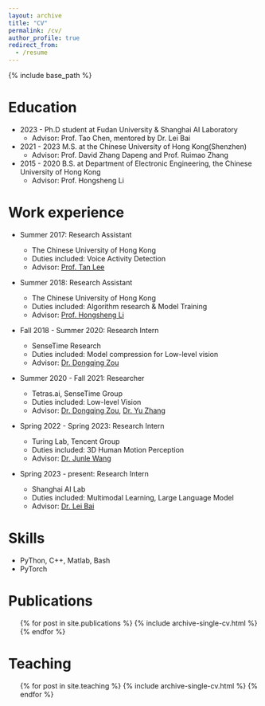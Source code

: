 ```yaml
---
layout: archive
title: "CV"
permalink: /cv/
author_profile: true
redirect_from:
  - /resume
---
```


{% include base_path %}

Education
======
* 2023 -      Ph.D student at Fudan University & Shanghai AI Laboratory
  * Advisor: Prof. Tao Chen, mentored by Dr. Lei Bai
* 2021 - 2023 M.S. at the Chinese University of Hong Kong(Shenzhen)
  * Advisor: Prof. David Zhang Dapeng and Prof. Ruimao Zhang
* 2015 - 2020 B.S. at Department of Electronic Engineering, the Chinese University of Hong Kong
  * Advisor: Prof. Hongsheng Li

Work experience
======
* Summer 2017: Research Assistant
  * The Chinese University of Hong Kong
  * Duties included: Voice Activity Detection
  * Advisor: [Prof. Tan Lee](https://www.ee.cuhk.edu.hk/~tanlee/)

* Summer 2018: Research Assistant
  * The Chinese University of Hong Kong
  * Duties included: Algorithm research & Model Training
  * Advisor: [Prof. Hongsheng Li](http://www.ee.cuhk.edu.hk/~hsli/)

* Fall 2018 - Summer 2020: Research Intern
  * SenseTime Research
  * Duties included: Model compression for Low-level vision
  * Advisor: [Dr. Dongqing Zou](https://sites.google.com/view/dongqingzou/)

* Summer 2020 - Fall 2021: Researcher
  * Tetras.ai, SenseTime Group
  * Duties included: Low-level Vision
  * Advisor: [Dr. Dongqing Zou](https://sites.google.com/view/dongqingzou/), [Dr. Yu Zhang](https://zhangyulb.github.io/)

* Spring 2022 - Spring 2023: Research Intern
  * Turing Lab, Tencent Group
  * Duties included: 3D Human Motion Perception
  * Advisor: [Dr. Junle Wang](https://scholar.google.com/citations?user=gMbAGbMAAAAJ&hl=zh-CN)
  
* Spring 2023 - present: Research Intern
  * Shanghai AI Lab
  * Duties included: Multimodal Learning, Large Language Model
  * Advisor: [Dr. Lei Bai](http://leibai.site/)

Skills
======
* PyThon, C++, Matlab, Bash
* PyTorch


Publications
======
  <ul>{% for post in site.publications %}
    {% include archive-single-cv.html %}
  {% endfor %}</ul>
  

Teaching
======
  <ul>{% for post in site.teaching %}
    {% include archive-single-cv.html %}
  {% endfor %}</ul>

